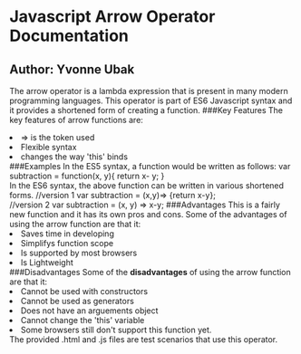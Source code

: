 # Javascript Arrow Operator Documentation
## Author: Yvonne Ubak
The arrow operator is a lambda expression that is present in many modern programming languages. This operator is part of ES6 Javascript syntax and it provides a shortened form of creating a function.
###Key Features
The key features of arrow functions are:
    <li> => is the token used 
    <li> Flexible syntax
    <li> changes the way 'this' binds
<br/>
###Examples
In the ES5 syntax, a function would be written as follows:
var subtraction = function(x, y){
    return x- y;
}
<br/>
In the ES6 syntax, the above function can be written in various shortened forms.
//version 1
var subtraction = (x,y)=> {return x-y};
<br/>
//version 2
var subtraction = (x, y) => x-y;
###Advantages
This is a fairly new function and it has its own pros and cons.
Some of the advantages of using the arrow function are that it:
    <li>Saves time in developing
    <li>Simplifys function scope
    <li>Is supported by most browsers
    <li>Is Lightweight
<br/> 
###Disadvantages
Some of the **disadvantages** of using the arrow function are that it:
    <li>Cannot be used with constructors
    <li>Cannot be used as generators
    <li>Does not have an arguements object
    <li>Cannot change the 'this' variable
    <li>Some browsers still don't support this function yet.
<br/>
The provided .html and .js files are test scenarios that use this operator.